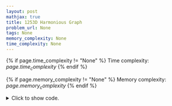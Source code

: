 ```yaml
---
layout: post
mathjax: true
title: 1253D Harmonious Graph
problem_url: None
tags: None
memory_complexity: None
time_complexity: None
---
```




{% if page.time_complexity != "None" %}
Time complexity: ${{ page.time_complexity }}$
{% endif %}

{% if page.memory_complexity != "None" %}
Memory complexity: ${{ page.memory_complexity }}$
{% endif %}

<details>
<summary>
<p style="display:inline">Click to show code.</p>
</summary>
```cpp
{% raw %}
using namespace std;
using ll = long long;
using vi = vector<int>;
int const NMAX = 2e5 + 11;
int n, m;
vi g[NMAX];
set<int> edges;
int dfs(int u, vector<bool> &visited)
{
    int maxv = u;
    visited[u] = true;
    for (auto v : g[u])
        if (not visited[v])
            maxv = max(maxv, dfs(v, visited));
    return maxv;
}
int solve(void)
{
    int ans = 0;
    vector<bool> visited(n + 1, false);
    while (not edges.empty())
    {
        int u = *edges.begin(), v = dfs(u, visited);
        for (int i = u; i <= v; ++i)
        {
            if (not visited[i])
            {
                g[u].push_back(i);
                g[i].push_back(u);
                v = max(v, dfs(i, visited));
                ++ans;
            }
            edges.erase(i);
        }
    }
    return ans;
}
int main(void)
{
    cin >> n >> m;
    for (int i = 0; i < m; ++i)
    {
        int u, v;
        cin >> u >> v;
        g[u].push_back(v);
        g[v].push_back(u);
        edges.insert(u), edges.insert(v);
    }
    cout << solve() << endl;
    return 0;
}

{% endraw %}
```
</details>

